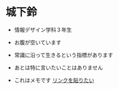 # 城下鈴

 - 情報デザイン学科３年生
 - お腹が空いています
 - 常識に沿って生きるという指標があります
 - あとは特に言いたいことはありません

 - これはメモです [リンクを貼りたい](url)
